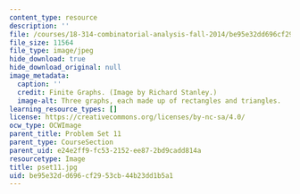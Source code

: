 ```yaml
---
content_type: resource
description: ''
file: /courses/18-314-combinatorial-analysis-fall-2014/be95e32dd696cf2953cb44b23dd1b5a1_pset11.jpg
file_size: 11564
file_type: image/jpeg
hide_download: true
hide_download_original: null
image_metadata:
  caption: ''
  credit: Finite Graphs. (Image by Richard Stanley.)
  image-alt: Three graphs, each made up of rectangles and triangles.
learning_resource_types: []
license: https://creativecommons.org/licenses/by-nc-sa/4.0/
ocw_type: OCWImage
parent_title: Problem Set 11
parent_type: CourseSection
parent_uid: e24e2ff9-fc53-2152-ee87-2bd9cadd814a
resourcetype: Image
title: pset11.jpg
uid: be95e32d-d696-cf29-53cb-44b23dd1b5a1
---
```

